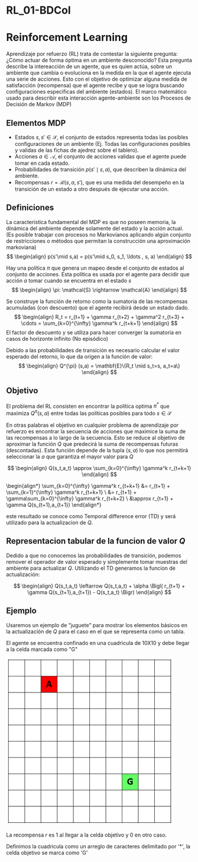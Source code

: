 # RL_01-BDCol

# Reinforcement Learning

Aprendizaje por refuerzo (RL) trata de contestar la siguiente pregunta: ¿Cómo actuar de forma óptima en un ambiente desconocido?
Esta pregunta describe la intereacción de un agente, que es quien actúa, sobre un ambiente que cambia o evoluciona en la medida en la que el agente ejecuta una serie de acciones. Esto con el objetivo de optimizar alguna medida de satisfacción (recompensa) que el agente recibe y que se logra buscando configuraciones especificas del ambiente (estados).
El marco matemático usado para describir esta interacción agente-ambiente son los Procesos de Decisión de Markov (MDP)

## Elementos MDP


* Estados $s, s' \in \mathcal{S}$, el conjunto de estados representa todas las posibles configuraciones de un ambiente (Ej. Todas las configuraciones posibles y validas de las fichas de ajedrez sobre el tablero).
* Acciones $a \in \mathcal{A}$, el conjunto de acciones validas que el agente puede tomar en cada estado.
* Probabilidades de transición $p(s'\mid s,a)$, que describen la dinámica del ambiente.
* Recompensas $r = \mathcal{R} (s,a,s')$, que es una medida del desempeño en la transición de un estado a otro después de ejecutar una acción.

## Definiciones

La característica fundamental del MDP es que no poseen memoria, la dinámica del ambiente depende solamente del estado y la acción actual. (Es posible trabajar con procesos no Markovianos aplicando algún conjunto de restricciones o métodos que permitan la construcción una aproximación markoviana)
$$
    \begin{align}
      p(s'\mid s,a) = p(s'\mid s_0, s_1, \ldots , s, a)
    \end{align}
$$


Hay una política $\pi$ que genera un mapeo desde el conjunto de estados al conjunto de acciones. Esta política es usada por el agente para decidir que acción $a$ tomar cuando se encuentra en el estado $s$
$$
    \begin{align}
     \pi: \mathcal{S} \rightarrow \mathcal{A}
    \end{align}
$$

Se construye la función de retorno como la sumatoria de las recompensas acumuladas (con descuento) que el agente recibirá desde un estado dado.
$$
    \begin{align}
     R_t = r_{t+1} + \gamma r_{t+2} + \gamma^2 r_{t+3} + \cdots = \sum_{k=0}^{\infty} \gamma^k r_{t+k+1}
    \end{align}
$$
El factor de descuento $\gamma$ se utiliza para hacer converger la sumatoria en casos de horizonte infinito (No episódico)


Debido a las probabilidades de transición es necesario calcular el valor esperado del retorno, lo que da origen a la función de valor:
$$
    \begin{align}
     Q^{\pi} (s,a) = \mathbf{E}\{R_t \mid s_t=s, a_t=a\}
    \end{align}
$$

## Objetivo

El problema del RL consisten en encontrar la política optima $\pi^{\ast}$ que maximiza $Q^{\pi} (s,a)$ entre todas las políticas posibles para todo $s \in \mathcal{S}$

En otras palabras el objetivo en cualquier problema de aprendizaje por refuerzo es encontrar la secuencia de acciones que maximice la suma de las recompensas a lo largo de la secuencia. Esto se reduce al objetivo de aproximar la función $Q$  que predecirá la suma de recompensas futuras (descontadas). Esta función depende de la tupla $(s,a)$ lo que nos permitirá seleccionar la $a$ que garantiza el mayor valor para $Q$

$$
    \begin{align}
     Q(s_t,a_t) \approx \sum_{k=0}^{\infty} \gamma^k r_{t+k+1}
    \end{align}
$$


\begin{align*}
\sum_{k=0}^{\infty} \gamma^k r_{t+k+1} &= r_{t+1} + \sum_{k=1}^{\infty} \gamma^k r_{t+k+1} \\ 
&= r_{t+1} + \gamma\sum_{k=0}^{\infty} \gamma^k r_{t+k+2} \\
&\approx r_{t+1} + \gamma Q(s_{t+1},a_{t+1})
\end{align*}

este resultado se conoce como Temporal difference error (TD) y será utilizado para la actualizacion de $Q$.

## Representacion tabular de la funcion de valor $Q$

Dedido a que no conocemos las probabilidades de transición, podemos remover el operador de valor esperado y simplemente tomar muestras del ambiente para actualizar $Q$. Utilizando el TD generamos la funcion de actualización:

$$
    \begin{align}
     Q(s_t,a_t) \leftarrow Q(s_t,a_t) + \alpha \Bigl( r_{t+1} + \gamma Q(s_{t+1},a_{t+1}) - Q(s_t,a_t) \Bigr)
    \end{align}
$$


## Ejemplo

Usaremos un ejemplo de "juguete" para mostrar los elementos básicos en la actualización de $Q$ para el caso en el que se representa como un tabla.

El agente se encuentra confinado en una cuadricula de 10X10 y debe llegar a la celda marcada como "G"

![Image](https://github.com/edwtog/RL_01-BDCol/blob/master/gw.png)

La recompensa $r$ es 1 al llegar a la  celda objetivo y 0 en otro caso.

Definimos la cuadricula como un arreglo de caracteres delimitado por '*', la celda objetivo se marca como 'G'

